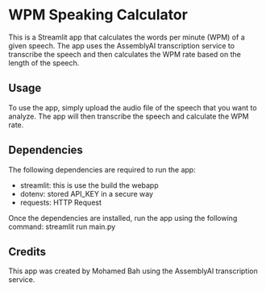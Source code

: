 # WPM Speaking Calculator

This is a Streamlit app that calculates the words per minute (WPM) of a given speech. The app uses the AssemblyAI transcription service to transcribe the speech and then calculates the WPM rate based on the length of the speech.


## Usage

To use the app, simply upload the audio file of the speech that you want to analyze. The app will then transcribe the speech and calculate the WPM rate.

## Dependencies

The following dependencies are required to run the app:

- streamlit: this is use the build the webapp
- dotenv: stored API_KEY in a secure way
- requests: HTTP Request


Once the dependencies are installed, run the app using the following command:
streamlit run main.py

## Credits

This app was created by Mohamed Bah using the AssemblyAI transcription service.

